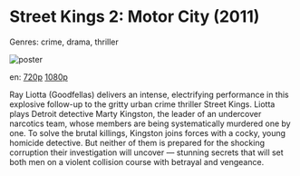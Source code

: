 # Street Kings 2: Motor City (2011)

Genres: crime, drama, thriller

![poster](http://image.tmdb.org/t/p/w500/svVKzBrVQSvu8Wgut5xrUocwlKm.jpg)

en:
  [720p](magnet:?xt=urn:btih:DF67AA5E0D4509C65079D5104181D69544CB8389&tr=udp://glotorrents.pw:6969/announce&tr=udp://tracker.opentrackr.org:1337/announce&tr=udp://torrent.gresille.org:80/announce&tr=udp://tracker.openbittorrent.com:80&tr=udp://tracker.coppersurfer.tk:6969&tr=udp://tracker.leechers-paradise.org:6969&tr=udp://p4p.arenabg.ch:1337&tr=udp://tracker.internetwarriors.net:1337)
  [1080p](magnet:?xt=urn:btih:8540FE8BCA4BD650E61FEDF0C3EBE4FFFB7847A6&tr=udp://glotorrents.pw:6969/announce&tr=udp://tracker.opentrackr.org:1337/announce&tr=udp://torrent.gresille.org:80/announce&tr=udp://tracker.openbittorrent.com:80&tr=udp://tracker.coppersurfer.tk:6969&tr=udp://tracker.leechers-paradise.org:6969&tr=udp://p4p.arenabg.ch:1337&tr=udp://tracker.internetwarriors.net:1337)
  


Ray Liotta (Goodfellas) delivers an intense, electrifying performance in this explosive follow-up to the gritty urban crime thriller Street Kings. Liotta plays Detroit detective Marty Kingston, the leader of an undercover narcotics team, whose members are being systematically murdered one by one. To solve the brutal killings, Kingston joins forces with a cocky, young homicide detective. But neither of them is prepared for the shocking corruption their investigation will uncover — stunning secrets that will set both men on a violent collision course with betrayal and vengeance.